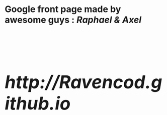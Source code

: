 <h1>Google front page made by awesome guys :
<em> Raphael  & Axel<em><h1>
  <br/>http://Ravencod.github.io
